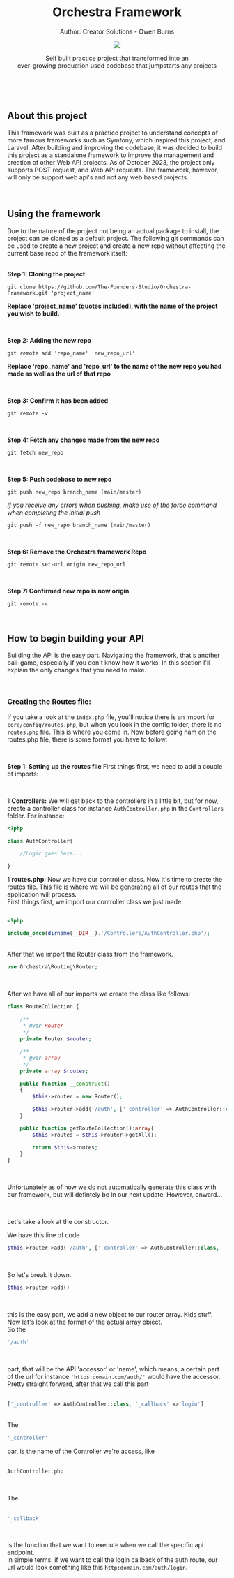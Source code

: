 <h1 align="center">
 Orchestra Framework
</h1>
<p align="center">
 Author: Creator Solutions - Owen Burns 
</p> 
<p align="center">
 <img src="https://owenburns.co.za/Orchestra/content/ink&quil.svg"/>
</p>

<p align="center">Self built practice project that transformed into an<br>ever-growing production used codebase that jumpstarts any projects</p>   
<br/><br/><br/>

## About this project
This framework was built as a practice project to understand concepts of more famous frameworks such as Symfony, which inspired this project, and Laravel. After building and improving the codebase, it was decided to build this project as a standalone framework to improve the management and creation of other Web API projects. As of October 2023, the project only supports POST request, and Web API requests. The framework, however, will only be support web api's and not any web based projects.   
<br/><br/>

## Using the framework
Due to the nature of the project not being an actual package to install, the project can be cloned as a default project. The following git commands can be used to create a new project and create a new repo without affecting the current base repo of the framework itself:      
<br/>

**Step 1: Cloning the project**
```
git clone https://github.com/The-Founders-Studio/Orchestra-Framework.git 'project_name'
```
__Replace 'project_name' (quotes included), with the name of the project you wish to build.__  

<br/>

**Step 2: Adding the new repo**  
```
git remote add 'repo_name' 'new_repo_url'
```
__Replace 'repo_name' and 'repo_url' to the name of the new repo you had made as well as the url of that repo__  

<br/>

**Step 3: Confirm it has been added**
```
git remote -v
```  

<br/>

**Step 4: Fetch any changes made from the new repo**
```
git fetch new_repo
```  

<br/>

**Step 5: Push codebase to new repo**
```
git push new_repo branch_name (main/master)
```
*If you receive any errors when pushing, make use of the force command when completing the initial push*
```
git push -f new_repo branch_name (main/master)
```  

<br/>

**Step 6: Remove the Orchestra framework Repo**
```
git remote set-url origin new_repo_url
```  

<br/>

**Step 7: Confirmed new repo is now origin**
```
git remote -v
```  

<br/>

## How to begin building your API
Building the API is the easy part. Navigating the framework, that's another ball-game, especially if you don't know how it works. In this section I'll explain the only changes that you need to make.  

<br/>

### Creating the Routes file:
If you take a look at the ```index.php``` file, you'll notice there is an import for ```core/config/routes.php```, but when you look in the config folder, there is no ```routes.php``` file. This is where you come in. Now before going ham on the routes.php file, there is some format you have to follow:  

<br/>

**Step 1: Setting up the routes file**
First things first, we need to add a couple of imports:  

<br/>

1 **Controllers:**
We will get back to the controllers in a little bit, but for now, create a controller class for instance ```AuthController.php``` in the ```Controllers``` folder. For instance:
```php
<?php

class AuthController{

    //Logic goes here...

}
```

1 **routes.php**:
Now we have our controller class. Now it's time to create the routes file. This file is where we will be generating all of our routes that the application will process.   <br />
First things first, we import our controller class we just made:
```php

<?php

include_once(dirname(__DIR__).'/Controllers/AuthController.php');

```
<br />
After that we import the Router class from the framework.   

<br />

```php
use Orchestra\Routing\Router;
```
<br />

After we have all of our imports we create the class like follows:
```php
class RouteCollection {
    
    /**
     * @var Router
     */
    private Router $router; 

    /**
     * @var array
     */
    private array $routes;

    public function __construct()
    {
        $this->router = new Router();

        $this->router->add('/auth', ['_controller' => AuthController::class, '_callback' =>'login']);
    }

    public function getRouteCollection():array{
        $this->routes = $this->router->getAll();

        return $this->routes;
    }
}
```
<br />

Unfortunately as of now we do not automatically generate this class with our framework, but will defintely be in our next update. However, onward...  

<br />

Let's take a look at the constructor.  <br />

We have this line of code 
```php 
$this->router->add('/auth', ['_controller' => AuthController::class, '_callback' =>'login']);
```  
<br/>

So let's break it down.  <br/>
```php
$this->router->add()
```  
<br/>

this is the easy part, we add a new object to our router array. Kids stuff. Now let's look at the format of the actual array object.  <br />
So the 
<br />
```php
'/auth'
```
<br/>

part, that will be the API 'accessor' or 'name', which means, a certain part of the url for instance ```'https:domain.com/auth/'``` would have the accessor. Pretty straight forward, after that we call this part  
<br/>
```php 
['_controller' => AuthController::class, '_callback' =>'login']
```  
<br/>
The  
<br />

```php
'_controller'
```
par, is the name of the Controller we're access, like  
<br/>

```php
AuthController.php
```  
<br/>

The  
<br/>

```php
'_callback'
```
<br/>

is the function that we want to execute when we call the specific api endpoint.  <br />
 in simple terms, if we want to call the login callback of the auth route, our url would look something like this ```http:domain.com/auth/login```. 







